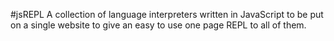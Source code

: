 #jsREPL
A collection of language interpreters written in JavaScript to be put on a single website to give an easy to use one page REPL to all of them.
